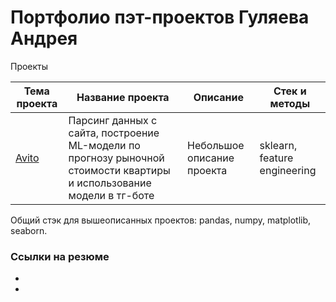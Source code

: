 # Портфолио пэт-проектов Гуляева Андрея

Проекты
  
| Тема проекта | Название проекта | Описание | Стек и методы |
| --- | --- | --- | --- |
| [Avito](https://github.com/gulyaevAA/pet-projects/tree/main/Avito) | Парсинг данных с сайта, построение ML-модели по прогнозу рыночной стоимости квартиры и использование модели в тг-боте| Небольшое описание проекта | sklearn,  feature engineering |  


Общий стэк для вышеописанных проектов: pandas, numpy, matplotlib, seaborn.

### Ссылки на резюме  
- 
- 